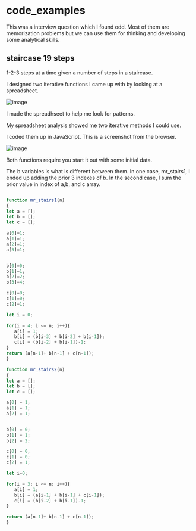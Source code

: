 # code_examples

This was a interview question which I found odd. Most of them are memorization problems but we can use them for thinking and developing some analytical skills.


## staircase 19 steps

1-2-3 steps at a time given a number of steps in a staircase.

I designed two iterative functions I came up with by looking at a spreadsheet.

![image](https://user-images.githubusercontent.com/5507643/150047645-9c4ca817-61a1-4fe2-beb4-f16dc0cd8d11.png)

I made the spreadhseet to help me look for patterns. 

My spreadsheet analysis showed me two iterative methods I could use. 

I coded them up in JavaScript. This is a screenshot from the browser.

![image](https://user-images.githubusercontent.com/5507643/150048754-db690a6a-f633-4333-9b3b-ed93cabae417.png)

Both functions require you start it out with some initial data.

The b variables is what is different between them. In one case, mr_stairs1, I ended up adding the prior 3 indexes of b. In the second case, I sum the prior value in index of a,b, and c array. 

```javascript

function mr_stairs1(n)
{
let a = [];
let b = [];
let c = [];

a[0]=1;
a[1]=1;
a[2]=1;
a[3]=1;


b[0]=0;
b[1]=1;
b[2]=2;
b[3]=4;

c[0]=0;
c[1]=0;
c[2]=1;

let i = 0;

for(i = 4; i <= n; i++){
   a[i] = 1;
   b[i] = (b[i-3] + b[i-2] + b[i-1]);
   c[i] = (b[i-2] + b[i-1])-1;
}
return (a[n-1]+ b[n-1] + c[n-1]);
}

function mr_stairs2(n)
{
let a = [];
let b = [];
let c = [];

a[0] = 1;
a[1] = 1;
a[2] = 1;


b[0] = 0;
b[1] = 1;
b[2] = 2;

c[0] = 0;
c[1] = 0;
c[2] = 1;

let i=0;

for(i = 3; i <= n; i++){
   a[i] = 1;
   b[i] = (a[i-1] + b[i-1] + c[i-1]);
   c[i] = (b[i-2] + b[i-1])-1;
}

return (a[n-1]+ b[n-1] + c[n-1]);
}
```
